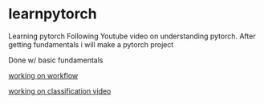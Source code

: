 # learnpytorch
Learning pytorch
Following Youtube video on understanding pytorch. After getting fundamentals i will make a pytorch project

Done w/ basic fundamentals

[working on workflow](https://colab.research.google.com/drive/1AEJLq6GpxrBvIm-IfrrbgRou8t1vxuG6?usp=sharing)

[working on classification video](https://colab.research.google.com/drive/1f3EtfIasqNbK9Jc4s1n8JKtFt2il4hpP?usp=sharing)
